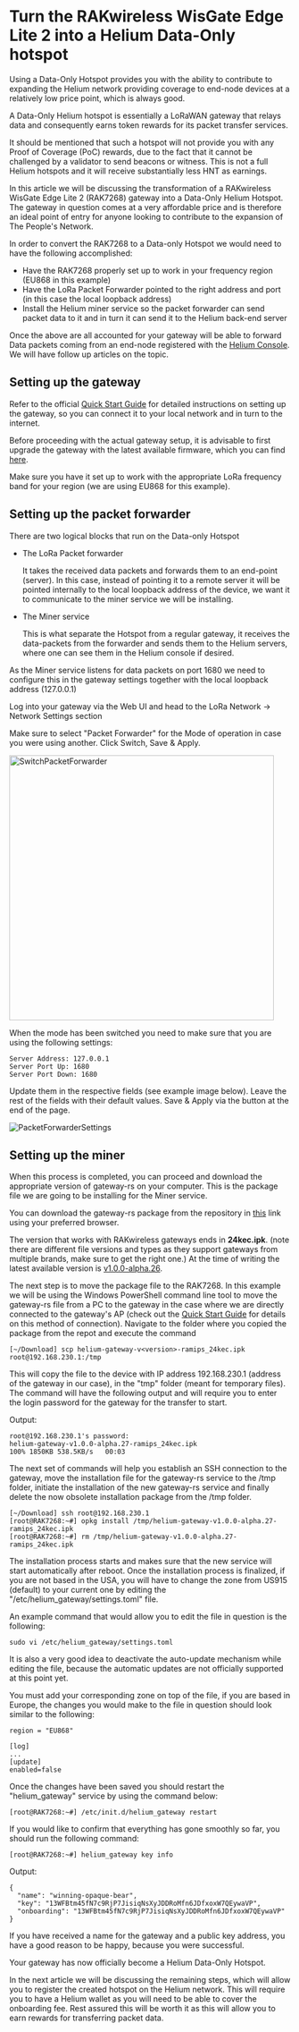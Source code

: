 # Turn the RAKwireless WisGate Edge Lite 2 into a Helium Data-Only hotspot

Using a Data-Only Hotspot provides you with the ability to contribute to expanding the Helium network providing coverage to end-node devices at a relatively low price point, which is always good.

A Data-Only Helium hotspot is essentially a LoRaWAN gateway that relays data and consequently earns token rewards for its packet transfer services.

It should be mentioned that such a hotspot will not provide you with any Proof of Coverage (PoC) rewards, due to the fact that it cannot be challenged by a validator to send beacons or witness. This is not a full Helium hotspots and it will receive substantially less HNT as earnings.

In this article we will be discussing the transformation of a RAKwireless WisGate Edge Lite 2 (RAK7268) gateway into a Data-Only Helium Hotspot. The gateway in question comes at a very affordable price and is therefore an ideal point of entry for anyone looking to contribute to the expansion of The People's Network.

In order to convert the RAK7268 to a Data-only Hotspot we would need to have the following accomplished:

- Have the RAK7268 properly set up to work in your frequency region (EU868 in this example)
- Have the LoRa Packet Forwarder pointed to the right address and port (in this case the local loopback address)
- Install the Helium miner service so the packet forwarder can send packet data to it and in turn it can send it to the Helium back-end server

Once the above are all accounted for your gateway will be able to forward Data packets coming from an end-node registered with the [Helium Console](https://console.helium.com/welcome). We will have follow up articles on the topic.

## Setting up the gateway

Refer to the official [Quick Start Guide](https://docs.rakwireless.com/Product-Categories/WisGate/RAK7268/Quickstart/#rak7268-quick-start-guide) for detailed instructions on setting up the gateway, so you can connect it to your local network and in turn to the internet.

Before proceeding with the actual gateway setup, it is advisable to first upgrade the gateway with the latest available firmware, which you can find [here](https://downloads.rakwireless.com/LoRa/RAK7268/Firmware/).

Make sure you have it set up to work with the appropriate LoRa frequency band for your region (we are using EU868 for this example).

## Setting up the packet forwarder

There are two logical blocks that run on the Data-only Hotspot

- The LoRa Packet forwarder

  It takes the received data packets and forwards them to an end-point (server). In this case, instead of pointing it to a remote server it will be pointed internally to the local loopback address of the device, we want it to communicate to the miner service we will be installing.

- The Miner service

  This is what separate the Hotspot from a regular gateway, it receives the data-packets from the forwarder and sends them to the Helium servers, where one can see them in the Helium console if desired.

As the Miner service listens for data packets on port 1680 we need to configure this in the gateway settings together with the local loopback address (127.0.0.1)

Log into your gateway via the Web UI and head to the LoRa Network -> Network Settings section

Make sure to select "Packet Forwarder" for the Mode of operation in case you were using another. Click Switch, Save & Apply.

<img width="474" alt="SwitchPacketForwarder" src="https://user-images.githubusercontent.com/69798697/209350138-ff19b7a3-5eae-4327-9cd5-8a0e3e9224ba.png">

When the mode has been switched you need to make sure that you are using the following settings:

```
Server Address: 127.0.0.1
Server Port Up: 1680
Server Port Down: 1680
```

Update them in the respective fields (see example image below). Leave the rest of the fields with their default values. Save & Apply via the button at the end of the page.

![PacketForwarderSettings](https://user-images.githubusercontent.com/69798697/209349655-f2968c9a-2323-4961-b8e5-4fddd13e0027.png)

## Setting up the miner

When this process is completed, you can proceed and download the appropriate version of gateway-rs on your computer. This is the package file we are going to be installing for the Miner service.

You can download the gateway-rs package from the repository in [this](https://github.com/helium/gateway-rs/releases) link using your preferred browser.

The version that works with RAKwireless gateways ends in **24kec.ipk**. (note there are different file versions and types as they support gateways from multiple brands, make sure to get the right one.) At the time of writing the latest available version is [v1.0.0-alpha.26](https://github.com/helium/gateway-rs/releases/tag/v1.0.0-alpha.26).

The next step is to move the package file to the RAK7268. In this example we will be using the Windows PowerShell command line tool to move the gateway-rs file from a PC to the gateway in the case where we are directly connected to the gateway's AP (check out the  [Quick Start Guide](https://docs.rakwireless.com/Product-Categories/WisGate/RAK7268/Quickstart/#rak7268-quick-start-guide) for details on this method of connection). Navigate to the folder where you copied the package from the repot and execute the command

```
[~/Download] scp helium-gateway-v<version>-ramips_24kec.ipk root@192.168.230.1:/tmp
```

This will copy the file to the device with IP address 192.168.230.1 (address of the gateway in our case), in the "tmp" folder (meant for temporary files). The command will have the following output and will require you to enter the login password for the gateway for the transfer to start.

Output:

```
root@192.168.230.1's password:
helium-gateway-v1.0.0-alpha.27-ramips_24kec.ipk                         100% 1850KB 538.5KB/s   00:03
```

The next set of commands will help you establish an SSH connection to the gateway, move the installation file for the gateway-rs service to the /tmp folder, initiate the installation of the new gateway-rs service and finally delete the now obsolete installation package from the /tmp folder.

```
[~/Download] ssh root@192.168.230.1
[root@RAK7268:~#] opkg install /tmp/helium-gateway-v1.0.0-alpha.27-ramips_24kec.ipk 
[root@RAK7268:~#] rm /tmp/helium-gateway-v1.0.0-alpha.27-ramips_24kec.ipk
```

The installation process starts and makes sure that the new service will start automatically after reboot. Once the installation process is finalized, if you are not based in the USA, you will have to change the zone from US915 (default) to your current one by editing the "/etc/helium_gateway/settings.toml" file.

An example command that would allow you to edit the file in question is the following:

```
sudo vi /etc/helium_gateway/settings.toml
```

It is also a very good idea to deactivate the auto-update mechanism while editing the file, because the automatic updates are not officially supported at this point yet.

You must add your corresponding zone on top of the file, if you are based in Europe, the changes you would make to the file in question should look similar to the following:

```
region = "EU868"

[log]
...
[update]
enabled=false
```

Once the changes have been saved you should restart the "helium_gateway" service by using the command below:

```none
[root@RAK7268:~#] /etc/init.d/helium_gateway restart
```

If you would like to confirm that everything has gone smoothly so far, you should run the following command:

```
[root@RAK7268:~#] helium_gateway key info
```

Output:

```
{
  "name": "winning-opaque-bear",
  "key": "13WFBtm45fN7c9RjP7JisiqNsXyJDDRoMfn6JDfxoxW7QEywaVP",
  "onboarding": "13WFBtm45fN7c9RjP7JisiqNsXyJDDRoMfn6JDfxoxW7QEywaVP"
}
```

If you have received a name for the gateway and a public key address, you have a good reason to be happy, because you were successful.

Your gateway has now officially become a Helium Data-Only Hotspot.

In the next article we will be discussing the remaining steps, which will allow you to register the created hotspot on the Helium network. This will require you to have a Helium wallet as you will need to be able to cover the onboarding fee. Rest assured this will be worth it as this will allow you to earn rewards for transferring packet data.
